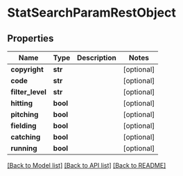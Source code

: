 # StatSearchParamRestObject

## Properties
Name | Type | Description | Notes
------------ | ------------- | ------------- | -------------
**copyright** | **str** |  | [optional] 
**code** | **str** |  | [optional] 
**filter_level** | **str** |  | [optional] 
**hitting** | **bool** |  | [optional] 
**pitching** | **bool** |  | [optional] 
**fielding** | **bool** |  | [optional] 
**catching** | **bool** |  | [optional] 
**running** | **bool** |  | [optional] 

[[Back to Model list]](../README.md#documentation-for-models) [[Back to API list]](../README.md#documentation-for-api-endpoints) [[Back to README]](../README.md)

